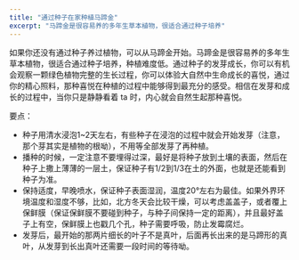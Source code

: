 ```yaml
---
title: "通过种子在家种植马蹄金"
excerpt: "马蹄金是很容易养的多年生草本植物，很适合通过种子培养"
---
```


如果你还没有通过种子养过植物，可以从马蹄金开始。马蹄金是很容易养的多年生草本植物，很适合通过种子培养，种植难度低。通过种子的发芽成长，你可以有机会观察一颗绿色植物完整的生长过程，你可以体验大自然中生命成长的喜悦，通过你的精心照料，那种喜悦在种植的过程中能够得到最充分的感受。相信在发芽和成长的过程中，当你只是静静看着 ta 时，内心就会自然生起那种喜悦。

要点：

- 种子用清水浸泡1~2天左右，有些种子在浸泡的过程中就会开始发芽（注意，那个芽其实是植物的根呦），不用等全部发芽了再种植。
- 播种的时候，一定注意不要埋得过深，最好是将种子放到土壤的表面，然后在种子上撒上薄薄的一层土，保证种子有1/2到1/3在土的外面，也就是还能看到种子为准。
- 保持适度，早晚喷水，保证种子表面湿润，温度20°左右为最佳。如果外界环境温度和湿度不够，比如，北方冬天会比较干燥，可以考虑盖盖子，或者覆上保鲜膜（保证保鲜膜不要碰到种子，与种子间保持一定的距离），并且最好盖子上有空，保鲜膜上也戳几个孔，种子需要呼吸，防止发霉腐烂。
- 发芽后，最开始的那两片细长的叶子不是真叶，后面再长出来的是马蹄形的真叶，从发芽到长出真叶还需要一段时间的等待呦。